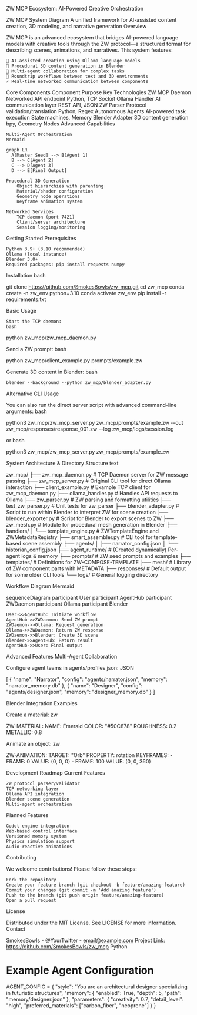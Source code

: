 ZW MCP Ecosystem: AI-Powered Creative Orchestration

ZW MCP System Diagram
A unified framework for AI-assisted content creation, 3D modeling, and narrative generation
Overview

ZW MCP is an advanced ecosystem that bridges AI-powered language models with creative tools through the ZW protocol—a structured format for describing scenes, animations, and narratives. This system features:

    🧠 AI-assisted creation using Ollama language models
    🎨 Procedural 3D content generation in Blender
    🤖 Multi-agent collaboration for complex tasks
    🔄 Roundtrip workflows between text and 3D environments
    ⚡ Real-time networked communication between components

Core Components
Component	Purpose	Key Technologies
ZW MCP Daemon	Networked API endpoint	Python, TCP Socket
Ollama Handler	AI communication layer	REST API, JSON
ZW Parser	Protocol validation/translation	Python, Regex
Autonomous Agents	AI-powered task execution	State machines, Memory
Blender Adapter	3D content generation	bpy, Geometry Nodes
Advanced Capabilities

    Multi-Agent Orchestration
    Mermaid

    graph LR
      A[Master Seed] --> B[Agent 1]
      B --> C[Agent 2]
      C --> D[Agent 3]
      D --> E[Final Output]

    Procedural 3D Generation
        Object hierarchies with parenting
        Material/shader configuration
        Geometry node operations
        Keyframe animation system

    Networked Services
        TCP daemon (port 7421)
        Client/server architecture
        Session logging/monitoring

Getting Started
Prerequisites

    Python 3.9+ (3.10 recommended)
    Ollama (local instance)
    Blender 3.0+
    Required packages: pip install requests numpy

Installation
bash

git clone https://github.com/SmokesBowls/zw_mcp.git
cd zw_mcp
conda create -n zw_env python=3.10
conda activate zw_env
pip install -r requirements.txt

Basic Usage

    Start the TCP daemon:
    bash

python zw_mcp/zw_mcp_daemon.py

Send a ZW prompt:
bash

python zw_mcp/client_example.py prompts/example.zw

Generate 3D content in Blender:
bash

    blender --background --python zw_mcp/blender_adapter.py

Alternative CLI Usage

You can also run the direct server script with advanced command-line arguments:
bash

python3 zw_mcp/zw_mcp_server.py zw_mcp/prompts/example.zw --out zw_mcp/responses/response_001.zw --log zw_mcp/logs/session.log

or
bash

python3 zw_mcp/zw_mcp_server.py zw_mcp/prompts/example.zw

System Architecture & Directory Structure
text

zw_mcp/
├── zw_mcp_daemon.py        # TCP Daemon server for ZW message passing
├── zw_mcp_server.py        # Original CLI tool for direct Ollama interaction
├── client_example.py       # Example TCP client for zw_mcp_daemon.py
├── ollama_handler.py       # Handles API requests to Ollama
├── zw_parser.py            # ZW parsing and formatting utilities
├── test_zw_parser.py       # Unit tests for zw_parser
├── blender_adapter.py      # Script to run within Blender to interpret ZW for scene creation
├── blender_exporter.py     # Script for Blender to export scenes to ZW
├── zw_mesh.py              # Module for procedural mesh generation in Blender
├── handlers/
│   └── template_engine.py  # ZWTemplateEngine and ZWMetadataRegistry
├── smart_assembler.py      # CLI tool for template-based scene assembly
├── agents/
│   ├── narrator_config.json
│   └── historian_config.json
├── agent_runtime/          # (Created dynamically) Per-agent logs & memory
├── prompts/                # ZW seed prompts and examples
├── templates/              # Definitions for ZW-COMPOSE-TEMPLATE
├── mesh/                   # Library of ZW component parts with METADATA
├── responses/              # Default output for some older CLI tools
└── logs/                   # General logging directory

Workflow Diagram
Mermaid

sequenceDiagram
    participant User
    participant AgentHub
    participant ZWDaemon
    participant Ollama
    participant Blender

    User->>AgentHub: Initiate workflow
    AgentHub->>ZWDaemon: Send ZW prompt
    ZWDaemon->>Ollama: Request generation
    Ollama->>ZWDaemon: Return ZW response
    ZWDaemon->>Blender: Create 3D scene
    Blender->>AgentHub: Return result
    AgentHub->>User: Final output

Advanced Features
Multi-Agent Collaboration

Configure agent teams in agents/profiles.json:
JSON

[
  {
    "name": "Narrator",
    "config": "agents/narrator.json",
    "memory": "narrator_memory.db"
  },
  {
    "name": "Designer",
    "config": "agents/designer.json",
    "memory": "designer_memory.db"
  }
]

Blender Integration Examples

Create a material:
zw

ZW-MATERIAL:
  NAME: Emerald
  COLOR: "#50C878"
  ROUGHNESS: 0.2
  METALLIC: 0.8

Animate an object:
zw

ZW-ANIMATION:
  TARGET: "Orb"
  PROPERTY: rotation
  KEYFRAMES:
    - FRAME: 0
      VALUE: (0, 0, 0)
    - FRAME: 100
      VALUE: (0, 0, 360)

Development Roadmap
Current Features

    ZW protocol parser/validator
    TCP networking layer
    Ollama API integration
    Blender scene generation
    Multi-agent orchestration

Planned Features

    Godot engine integration
    Web-based control interface
    Versioned memory system
    Physics simulation support
    Audio-reactive animations

Contributing

We welcome contributions! Please follow these steps:

    Fork the repository
    Create your feature branch (git checkout -b feature/amazing-feature)
    Commit your changes (git commit -m 'Add amazing feature')
    Push to the branch (git push origin feature/amazing-feature)
    Open a pull request

License

Distributed under the MIT License. See LICENSE for more information.
Contact

SmokesBowls - @YourTwitter - email@example.com
Project Link: https://github.com/SmokesBowls/zw_mcp
Python

# Example Agent Configuration
AGENT_CONFIG = {
    "style": "You are an architectural designer specializing in futuristic structures",
    "memory": {
        "enabled": True,
        "depth": 5,
        "path": "memory/designer.json"
    },
    "parameters": {
        "creativity": 0.7,
        "detail_level": "high",
        "preferred_materials": ["carbon_fiber", "neoprene"]
    }
}

